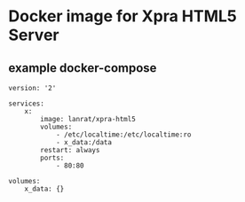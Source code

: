 # Docker image for Xpra HTML5 Server


## example docker-compose

```
version: '2'

services:
    x:
        image: lanrat/xpra-html5
        volumes:
            - /etc/localtime:/etc/localtime:ro
            - x_data:/data
        restart: always
        ports:
            - 80:80

volumes:
    x_data: {}

```
